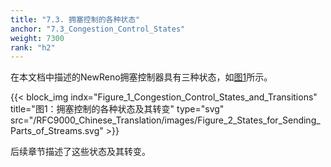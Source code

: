 ```yaml
---
title: "7.3. 拥塞控制的各种状态"
anchor: "7.3_Congestion_Control_States"
weight: 7300
rank: "h2"
---
```


在本文档中描述的NewReno拥塞控制器具有三种状态，如[图1](#Figure_1_Congestion_Control_States_and_Transitions)所示。

{{< block_img
indx="Figure_1_Congestion_Control_States_and_Transitions"
title="图1：拥塞控制的各种状态及其转变"
type="svg"
src="/RFC9000_Chinese_Translation/images/Figure_2_States_for_Sending_Parts_of_Streams.svg" >}}

后续章节描述了这些状态及其转变。
